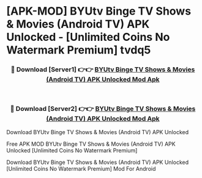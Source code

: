 # [APK-MOD] BYUtv  Binge TV Shows & Movies (Android TV) APK Unlocked - [Unlimited Coins No Watermark Premium] tvdq5



<div align="center">
<h3>🔴 Download [Server1] 👉👉 <a href="https://momento.my/?title=BYUtv__Binge_TV_Shows_&_Movies_(Android_TV)_APK_Unlocked">BYUtv  Binge TV Shows & Movies (Android TV) APK Unlocked Mod Apk</a></h3><br>

<h3>🔴 Download [Server2] 👉👉 <a href="https://momento.my/?title=BYUtv__Binge_TV_Shows_&_Movies_(Android_TV)_APK_Unlocked">BYUtv  Binge TV Shows & Movies (Android TV) APK Unlocked Mod Apk</a></h3>
</div>



Download BYUtv  Binge TV Shows & Movies (Android TV) APK Unlocked 

Free APK MOD BYUtv  Binge TV Shows & Movies (Android TV) APK Unlocked [Unlimited Coins No Watermark Premium]

Download BYUtv  Binge TV Shows & Movies (Android TV) APK Unlocked [Unlimited Coins No Watermark Premium] Mod For Android
